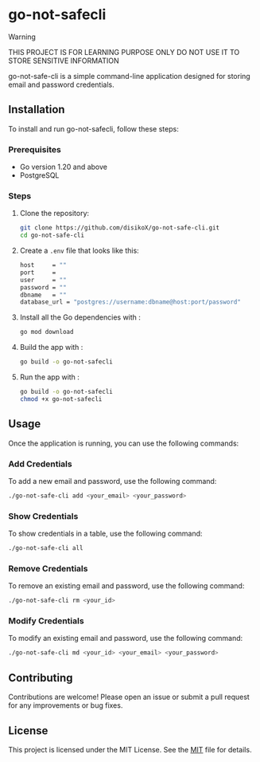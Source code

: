 # go-not-safecli

> [!WARNING]
>THIS PROJECT IS FOR LEARNING PURPOSE ONLY DO NOT USE IT TO STORE SENSITIVE INFORMATION

go-not-safe-cli is a simple command-line application designed for storing email and password credentials.

## Installation

To install and run go-not-safecli, follow these steps:

### Prerequisites

- Go version 1.20 and above
- PostgreSQL

### Steps

1. Clone the repository:

    ```bash
    git clone https://github.com/disikoX/go-not-safe-cli.git
    cd go-not-safe-cli
    ```

2. Create a `.env` file that looks like this:

    ```bash
    host     = ""
    port     = 
    user     = ""
    password = ""
    dbname   = ""
    database_url = "postgres://username:dbname@host:port/password"
    ```

3. Install all the Go dependencies with :

    ```bash
    go mod download
    ```

3. Build the app with :

    ```bash
    go build -o go-not-safecli
    
    ```

3. Run the app with :

    ```bash
    go build -o go-not-safecli
    chmod +x go-not-safecli 
    
    ```

## Usage

Once the application is running, you can use the following commands:

### Add Credentials

To add a new email and password, use the following command:

```bash
./go-not-safe-cli add <your_email> <your_password>
```

### Show Credentials

To show credentials in a table, use the following command:
```bash
./go-not-safe-cli all 
```

### Remove Credentials

To remove an existing email and password, use the following command:

```bash
./go-not-safe-cli rm <your_id> 
```

### Modify Credentials

To modify an existing email and password, use the following command:

```bash
./go-not-safe-cli md <your_id> <your_email> <your_password>
```

## Contributing

Contributions are welcome! Please open an issue or submit a pull request for any improvements or bug fixes.

## License

This project is licensed under the MIT License. See the [MIT](https://www.google.com/url?sa=t&source=web&rct=j&opi=89978449&url=https://opensource.org/license/mit&ved=2ahUKEwiso6WWhoiMAxVzT0EAHYcyHhAQFnoECBYQAQ&usg=AOvVaw0JouoMsOReC1lXVEak9dPg) file for details.
